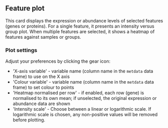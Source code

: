 ## Feature plot

This card displays the expression or abundance levels of selected features (genes or proteins). For a single feature, it presents an intensity versus group plot. When multiple features are selected, it shows a heatmap of features against samples or groups.

### Plot settings

Adjust your preferences by clicking the gear icon:
 - 'X-axis variable' - variable name (column name in the `metdata` data frame) to use on the X axis
 - 'Colour variable' - variable name (column name in the `metdata` data frame) to set colour to points
 - 'Heatmap normalised per row' - if enabled, each row (gene) is normalised to its own mean; if unselected, the original expression or abundance data are shown
 - 'Intensity scale' - Choose between a linear or logarithmic scale. If logarithmic scale is chosen, any non-positive values will be removed before plotting.
 
